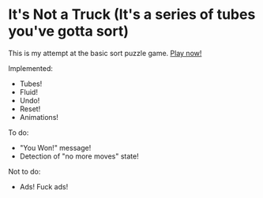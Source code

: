 # It's Not a Truck (It's a series of tubes you've gotta sort)

This is my attempt at the basic sort puzzle game. [Play now!](https://fordi.github.io/its-not-a-truck/)

Implemented:

* Tubes!
* Fluid!
* Undo!
* Reset!
* Animations!

To do:

* "You Won!" message!
* Detection of "no more moves" state!

Not to do:

* Ads!  Fuck ads!
